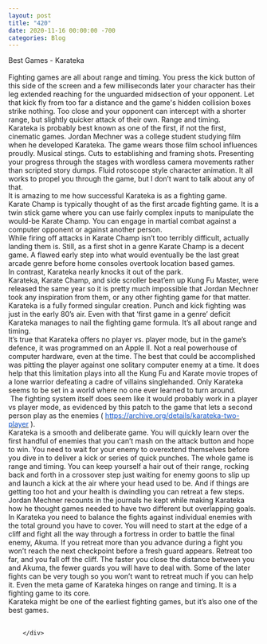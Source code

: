 ```yaml
---
layout: post
title: "420"
date: 2020-11-16 00:00:00 -700
categories: Blog
---
```


<div class="blog-content">
				<div class="paragraph"><span><span>Best Games - Karateka</span></span><br><span></span><br><span><span>Fighting games are all about range and timing. You press the kick button of this side of the screen and a few milliseconds later your character has their leg extended reaching for the unguarded midsection of your opponent. Let that kick fly from too far a distance and the game's hidden collision boxes strike nothing. Too close and your opponent can intercept with a shorter range, but slightly quicker attack of their own. Range and timing.&nbsp;</span></span><br><span></span><span><span>Karateka is probably best known as one of the first, if not the first, cinematic games. Jordan Mechner was a college student studying film when he developed Karateka. The game wears those film school influences proudly. Musical stings. Cuts to establishing and framing shots. Presenting your progress through the stages with wordless camera movements rather than scripted story dumps. Fluid rotoscope style character animation. It all works to propel you through the game, but I don&rsquo;t want to talk about any of that.</span></span><br><span></span><span><span>It is amazing to me how successful Karateka is as a fighting game.&nbsp;</span></span><br><span></span><span><span>Karate Champ is typically thought of as the first arcade fighting game. It is a twin stick game where you can use fairly complex inputs to manipulate the would-be Karate Champ. You can engage in martial combat against a computer opponent or against another person.&nbsp;</span></span><br><span></span><span><span>While firing off attacks in Karate Champ isn&rsquo;t too terribly difficult, actually landing them is. Still, as a first shot in a genre Karate Champ is a decent game. A flawed early step into what would eventually be the last great arcade genre before home consoles overtook location based games.&nbsp;</span></span><br><span></span><span><span>In contrast, Karateka nearly knocks it out of the park.</span></span><br><span></span><span><span>Karateka, Karate Champ, and side scroller beat&rsquo;em up Kung Fu Master, were released the same year so it is pretty much impossible that Jordan Mechner took any inspiration from them, or any other fighting game for that matter. Karateka is a fully formed singular creation. Punch and kick fighting was just in the early 80&rsquo;s air. Even with that &lsquo;first game in a genre&rsquo; deficit&nbsp; Karateka manages to nail the fighting game formula. It&rsquo;s all about range and timing.&nbsp;</span></span><br><span></span><span><span>It&rsquo;s true that Karateka offers no player vs. player mode, but in the game&rsquo;s defence, it was programmed on an Apple II. Not a real powerhouse of computer hardware, even at the time. The best that could be accomplished was pitting the player against one solitary computer enemy at a time. It does help that this limitation plays into all the Kung Fu and Karate movie tropes of a lone warrior defeating a cadre of villains singlehanded. Only Karateka seems to be set in a world where no one ever learned to turn around.</span></span><br><span></span><span><span>&nbsp;The fighting system itself does seem like it would probably work in a player vs player mode, as evidenced by this patch to the game that lets a second person play as the enemies ( </span><a href="https://archive.org/details/karateka-two-player"><span style="color:rgb(17, 85, 204); font-weight:400">https://archive.org/details/karateka-two-player</span></a><span> ).</span></span><br><span></span><span><span>Karateka is a smooth and deliberate game. You will quickly learn over the first handful of enemies that you can&rsquo;t mash on the attack button and hope to win. You need to wait for your enemy to overextend themselves before you dive in to deliver a kick or series of quick punches. The whole game is range and timing. You can keep yourself a hair out of their range, rocking back and forth in a crossover step just waiting for enemy goons to slip up and launch a kick at the air where your head used to be. And if things are getting too hot and your health is dwindling you can retreat a few steps.</span></span><br><span></span><span><span>Jordan Mechner recounts in the journals he kept while making Karateka how he thought games needed to have two different but overlapping goals. In Karateka you need to balance the&nbsp;fights&nbsp;against individual enemies with the total ground you have to cover. You will need to start at the edge of a cliff and fight all the way through a fortress&nbsp;in order to battle the final enemy, Akuma. If you retreat more than you advance during a fight you won&rsquo;t reach the next checkpoint before a fresh guard appears. Retreat too far, and you fall off the cliff.&nbsp;The faster you close the distance between you and Akuma, the fewer guards&nbsp;you will have to deal with. Some of the later fights can be very tough so you won&rsquo;t want to retreat much if you can help it. Even the meta game of Karateka hinges on range and timing. It is a fighting game to its core.</span></span><br><span></span><span><span>Karateka might be one of the earliest fighting games, but it&rsquo;s also one of the best games.&nbsp;</span></span><br><span></span><br></div>

		</div>
        